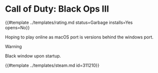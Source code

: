 # Call of Duty: Black Ops III
<!-- script:Aliases [
    "Call of Duty Black Ops III",
    "Call of Duty: Black Ops 3",
    "Black Ops 3"
] -->

{{#template ../templates/rating.md status=Garbage installs=Yes opens=No}}


Hoping to play online as macOS port is versions behind the windows port.
> [!WARNING]
> Black window upon startup.

{{#template ../templates/steam.md id=311210}}
